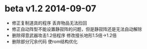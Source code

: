 # beta v1.2 2014-09-07

- 修正复制道具的程序 丢弃物品无法捡回
- 修正自动阵型不能设置静寂阵的问题，但是静寂阵还是无法自动解除
- 删除得意武器攻击1.2倍程序 修改擅长地形1.5倍→1.2倍
- 删除部分冗余代码 使rom结构优化